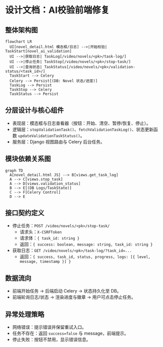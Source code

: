 # 设计文档：AI校验前端修复

## 整体架构图
```mermaid
flowchart LR
  UI[novel_detail.html 模态框/日志] -->|开始校验| TaskStart[novel_ai_validation]
  UI -->|获取日志| TaskLog[/video/novels/<pk>/task-log/]
  UI -->|停止任务| TaskStop[/video/novels/<pk>/stop-task/]
  UI -->|查询状态| TaskStatus[/video/novels/<pk>/validation-status/<task_id>/]
  TaskStart --> Celery
  Celery --> Persist[(DB: Novel 状态/进度)]
  TaskLog --> Persist
  TaskStop --> Celery
  TaskStatus --> Persist
```

## 分层设计与核心组件
- 表现层：模态框与日志查看器（按钮：开始、清空、暂停/恢复、停止）。
- 逻辑层：`stopValidationTask()`、`fetchValidationTaskLog()`、状态更新函数 `updateValidationTaskStatus()`。
- 服务层：Django 视图路由与 Celery 后台任务。

## 模块依赖关系图
```mermaid
graph TD
  A[novel_detail.html JS] --> B[views.get_task_log]
  A --> C[views.stop_task]
  A --> D[views.validation_status]
  B --> E[(DB Logs/TaskState)]
  C --> F[Celery Control]
  D --> E
```

## 接口契约定义
- 停止任务：`POST /video/novels/<pk>/stop-task/`
  - 请求头：`X-CSRFToken`
  - 请求体：`{ task_id: string }`
  - 返回：`{ success: boolean, message: string, task_id: string }`
- 获取日志：`GET /video/novels/<pk>/task-log/?task_id=...`
  - 返回：`{ success, task_id, status, progress, logs: [{ level, message, timestamp }] }`

## 数据流向
- 前端开始任务 → 后端启动 Celery → 状态持久化至 DB。
- 前端轮询日志/状态 → 渲染进度与徽章 → 用户可点击停止任务。

## 异常处理策略
- 网络错误：提示错误并保留重试入口。
- 任务不存在：返回 `success=false` 与 message，前端提示。
- 停止失败：按钮不禁用，显示错误信息。